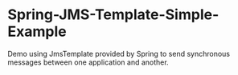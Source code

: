 # Spring-JMS-Template-Simple-Example
Demo using JmsTemplate provided by Spring to send synchronous messages between one application and another. 
